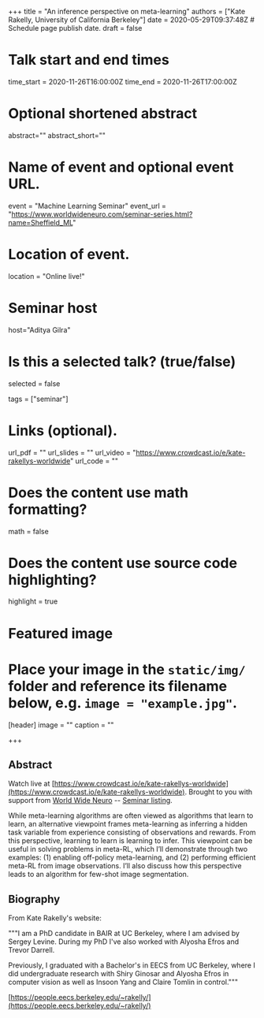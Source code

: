+++
title = "An inference perspective on meta-learning"
authors = ["Kate Rakelly, University of California Berkeley"]
date = 2020-05-29T09:37:48Z  # Schedule page publish date.
draft = false

# Talk start and end times
time_start = 2020-11-26T16:00:00Z
time_end = 2020-11-26T17:00:00Z

# Optional shortened abstract
abstract=""
abstract_short=""

# Name of event and optional event URL.
event = "Machine Learning Seminar"
event_url = "https://www.worldwideneuro.com/seminar-series.html?name=Sheffield_ML"

# Location of event.
location = "Online live!"

# Seminar host
host="Aditya Gilra"

# Is this a selected talk? (true/false)
selected = false

tags = ["seminar"]

# Links (optional).
url_pdf = ""
url_slides = ""
url_video = "https://www.crowdcast.io/e/kate-rakellys-worldwide"
url_code = ""

# Does the content use math formatting?
math = false

# Does the content use source code highlighting?
highlight = true

# Featured image
# Place your image in the `static/img/` folder and reference its filename below, e.g. `image = "example.jpg"`.
[header]
image = ""
caption = ""

+++

## Abstract

Watch live at [https://www.crowdcast.io/e/kate-rakellys-worldwide](https://www.crowdcast.io/e/kate-rakellys-worldwide).
Brought to you with support from [World Wide Neuro](https://www.worldwideneuro.com) -- [Seminar listing](https://www.worldwideneuro.com/seminar-series.html?name=Sheffield_ML).
    
While meta-learning algorithms are often viewed as algorithms that learn to learn, an alternative viewpoint frames meta-learning as inferring a hidden task variable from experience consisting of observations and rewards. From this perspective, learning to learn is learning to infer. This viewpoint can be useful in solving problems in meta-RL, which I’ll demonstrate through two examples: (1) enabling off-policy meta-learning, and (2) performing efficient meta-RL from image observations. I’ll also discuss how this perspective leads to an algorithm for few-shot image segmentation.  
      
## Biography

From Kate Rakelly's website:  
  
"""I am a PhD candidate in BAIR at UC Berkeley, where I am advised by Sergey Levine. During my PhD I've also worked with Alyosha Efros and Trevor Darrell.  
  
Previously, I graduated with a Bachelor's in EECS from UC Berkeley, where I did undergraduate research with Shiry Ginosar and Alyosha Efros in computer vision as well as Insoon Yang and Claire Tomlin in control."""   
    
[https://people.eecs.berkeley.edu/~rakelly/](https://people.eecs.berkeley.edu/~rakelly/)
